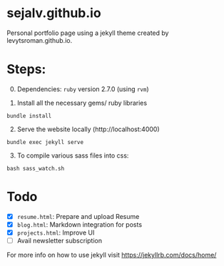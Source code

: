 # sejalv.github.io
Personal portfolio page using a jekyll theme created by levytsroman.github.io.

# Steps: 

0. Dependencies: `ruby` version 2.7.0 (using `rvm`)

1. Install all the necessary gems/ ruby libraries
```
bundle install
``` 

2. Serve the website locally (http://localhost:4000)
```
bundle exec jekyll serve
``` 

3. To compile various sass files into css:
```
bash sass_watch.sh
```

# Todo
* [x] `resume.html`: Prepare and upload Resume
* [x] `blog.html`: Markdown integration for posts
* [x] `projects.html`: Improve UI
* [ ] Avail newsletter subscription

For more info on how to use jekyll visit https://jekyllrb.com/docs/home/